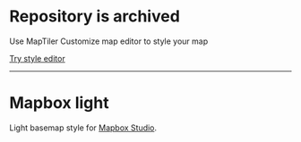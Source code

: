 # Repository is archived

Use MapTiler Customize map editor to style your map

[Try style editor](https://cloud.maptiler.com/maps/editor)

---

Mapbox light
===========================
Light basemap style for [Mapbox Studio](https://github.com/mapbox/mapbox-studio).
